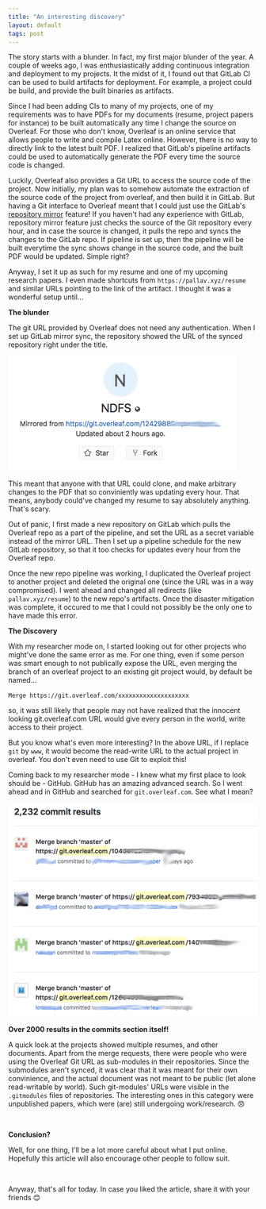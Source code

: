 ```yaml
---
title: "An interesting discovery"
layout: default
tags: post
---
```


The story starts with a blunder. In fact, my first major blunder of the year.  A
couple of weeks ago, I was enthusiastically adding continuous integration and
deployment to my projects. It the midst of it, I found out that GitLab CI can be
used to build artifacts for deployment. For example, a project could be build,
and provide the built binaries as artifacts.

Since I had been adding CIs to many of my projects, one of my requirements was
to have PDFs for my documents (resume, project papers for instance) to be built
automatically any time I change the source on Overleaf. For those who don't
know, Overleaf is an online service that allows people to write and compile
Latex online.  However, there is no way to directly link to the latest built
PDF. I realized that GitLab's pipeline artifacts could be used to automatically
generate the PDF every time the source code is changed.

Luckily, Overleaf also provides a Git URL to access the source code of the
project. Now initially, my plan was to somehow automate the extraction of the
source code of the project from overleaf, and then build it in GitLab. But
having a Git interface to Overleaf meant that I could just use the GitLab's
[repository
mirror](https://docs.gitlab.com/ee/workflow/repository_mirroring.html) feature!
If you haven't had any experience with GitLab, repository mirror feature just
checks the source of the Git repository every hour, and in case the source is
changed, it pulls the repo and syncs the changes to the GitLab repo. If pipeline
is set up, then the pipeline will be built everytime the sync shows change in
the source code, and the built PDF would be updated. Simple right?

Anyway, I set it up as such for my resume and one of my upcoming research
papers. I even made shortcuts from `https://pallav.xyz/resume` and similar URLs
pointing to the link of the artifact. I thought it was a wonderful setup
until...

**The blunder**

The git URL provided by Overleaf does not need any authentication.  When I set
up GitLab mirror sync, the repository showed the URL of the synced repository
right under the title.

<img src="/img/mirror.png" alt="GitLab mirror image" class="img-responsive"> <br
/>

This meant that anyone with that URL could clone, and make arbitrary changes to
the PDF that so conviniently was updating every hour. That means, anybody
could've changed my resume to say absolutely anything.  That's scary.

Out of panic, I first made a new repository on GitLab which pulls the Overleaf
repo as a part of the pipeline, and set the URL as a secret variable instead of
the mirror URL. Then I set up a pipeline schedule for the new GitLab repository,
so that it too checks for updates every hour from the Overleaf repo.

Once the new repo pipeline was working, I duplicated the Overleaf project to
another project and deleted the original one (since the URL was in a way
compromised). I went ahead and changed all redirects (like `pallav.xyz/resume`)
to the new repo's artifacts.  Once the disaster mitigation was complete, it
occured to me that I could not possibly be the only one to have made this error.

**The Discovery**

With my researcher mode on, I started looking out for other projects who
might've done the same error as me. For one thing, even if some person was smart
enough to not publically expose the URL, even merging the branch of an overleaf
project to an existing git project would, by default be named...

```
Merge https://git.overleaf.com/xxxxxxxxxxxxxxxxxxxx
```

so, it was still likely that people may not have realized that the innocent
looking git.overleaf.com URL would give every person in the world, write access
to their project.

But you know what's even more interesting? In the above URL, if I replace `git`
by `www`, it would become the read-write URL to the actual project in overleaf.
You don't even need to use Git to exploit this!

Coming back to my researcher mode - I knew what my first place to look should
be - GitHub. GitHub has an amazing advanced search. So I went ahead and in
GitHub and searched for `git.overleaf.com`.  See what I mean?

<img src="/img/overleaf.png" alt="Overleaf merges on GitHub" class="img-responsive">
<br />

**Over 2000 results in the commits section itself!**

A quick look at the projects showed multiple resumes, and other documents. Apart
from the merge requests, there were people who were using the Overleaf Git URL
as sub-modules in their repositories. Since the submodules aren't synced, it was
clear that it was meant for their own convinience, and the actual document was
not meant to be public (let alone read-writable by world). Such git-modules'
URLs were visible in the `.gitmodules` files of repositories. The interesting
ones in this category were unpublished papers, which were (are) still undergoing
work/research. 😞

<br />

**Conclusion?**

Well, for one thing, I'll be a lot more careful about what I put online. Hopefully
this article will also encourage other people to follow suit.

<br />

Anyway, that's all for today. In case you liked the article, share it with your
friends 😊

<br/>

